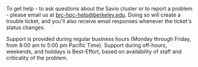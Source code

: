 To get help - to ask questions about the Savio cluster or to report a problem - please email us at <brc-hpc-help@berkeley.edu>. Doing so will create a trouble ticket, and you'll also receive email responses whenever the ticket's status changes.

Support is provided during regular business hours (Monday through Friday, from 8:00 am to 5:00 pm Pacific Time). Support during off-hours, weekends, and holidays is Best-Effort, based on availability of staff and criticality of the problem.

 
